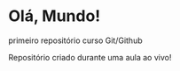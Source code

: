 # Olá, Mundo!
 primeiro repositório curso Git/Github

 Repositório criado durante uma aula ao vivo!
